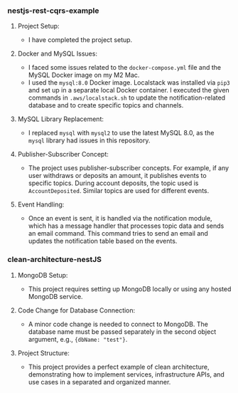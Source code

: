 ### nestjs-rest-cqrs-example

1. Project Setup:
   - I have completed the project setup.

2. Docker and MySQL Issues:
   - I faced some issues related to the `docker-compose.yml` file and the MySQL Docker image on my M2 Mac.
   - I used the `mysql:8.0` Docker image. Localstack was installed via `pip3` and set up in a separate local Docker container. I executed the given commands in `.aws/localstack.sh` to update the notification-related database and to create specific topics and channels.

3. MySQL Library Replacement:
   - I replaced `mysql` with `mysql2` to use the latest MySQL 8.0, as the `mysql` library had issues in this repository.

4. Publisher-Subscriber Concept:
   - The project uses publisher-subscriber concepts. For example, if any user withdraws or deposits an amount, it publishes events to specific topics. During account deposits, the topic used is `AccountDeposited`. Similar topics are used for different events.

5. Event Handling:
   - Once an event is sent, it is handled via the notification module, which has a message handler that processes topic data and sends an email command. This command tries to send an email and updates the notification table based on the events.


### clean-architecture-nestJS

1. MongoDB Setup:
   - This project requires setting up MongoDB locally or using any hosted MongoDB service.

2. Code Change for Database Connection:
   - A minor code change is needed to connect to MongoDB. The database name must be passed separately in the second object argument, e.g., `{dbName: "test"}`.

3. Project Structure:
   - This project provides a perfect example of clean architecture, demonstrating how to implement services, infrastructure APIs, and use cases in a separated and organized manner.